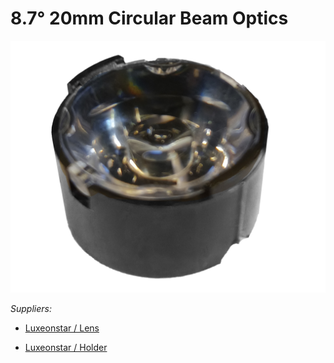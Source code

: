# 8.7° 20mm Circular Beam Optics

![](../../images/LED3.jpg)

_Suppliers:_ 

* [Luxeonstar / Lens](https://www.luxeonstar.com/carclo-8.7-degree-20mm-optic)

* [Luxeonstar / Holder](https://www.luxeonstar.com/carclo-20mm-round-optic-holder-black)